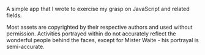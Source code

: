 A simple app that I wrote to exercise my grasp on JavaScript and related
fields.

Most assets are copyrighted by their respective authors and used without
permission. Activities portrayed within do not accurately reflect the
wonderful people behind the faces, except for Mister Waite - his portrayal
is semi-accurate.
